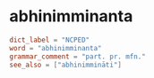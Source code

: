 # abhinimminanta

``` toml
dict_label = "NCPED"
word = "abhinimminanta"
grammar_comment = "part. pr. mfn."
see_also = ["abhinimmināti"]
```

